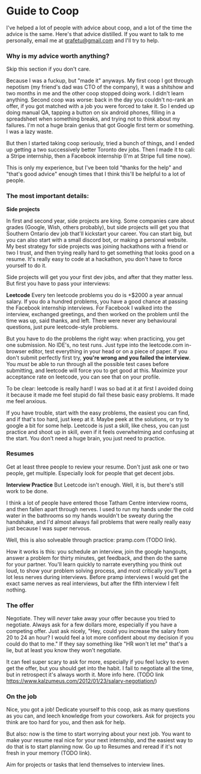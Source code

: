 # Guide to Coop
I've helped a lot of people with advice about coop, and a lot of the time the advice is the same. Here's that advice distilled. If you want to talk to me personally, email me at grafetu@gmail.com and I'll try to help.

### Why is my advice worth anything?
Skip this section if you don't care.

Because I was a fuckup, but "made it" anyways. My first coop I got through nepotism (my friend's dad was CTO of the company), it was a shitshow and two months in me and the other coop stopped doing work. I didn't learn anything. Second coop was worse: back in the day you couldn't no-rank an offer, if you got matched with a job you were forced to take it. So I ended up doing manual QA, tapping a button on six android phones, filling in a spreadsheet when something breaks, and trying not to think about my failures. I'm not a huge brain genius that got Google first term or something. I was a lazy waste. 

But then I started taking coop seriously, tried a bunch of things, and I ended up getting a two successively better Toronto dev jobs. Then I made it to cali: a Stripe internship, then a Facebook internship (I'm at Stripe full time now).

This is only my experience, but I've been told "thanks for the help" and "that's good advice" enough times that I think this'll be helpful to a lot of people.


### The most important details:

**Side projects**

In first and second year, side projects are king. Some companies care about grades (Google, Wish, others probably), but side projects will get you that Southern Ontario dev job that'll kickstart your career. You can start big, but you can also start with a small discord bot, or making a personal website. My best strategy for side projects was joining hackathons with a friend or two I trust, and then trying really hard to get something that looks good on a resume. It's really easy to code at a hackathon, you don't have to force yourself to do it.

Side projects will get you your first dev jobs, and after that they matter less. But first you have to pass your interviews:

**Leetcode**
Every ten leetcode problems you do is +$2000 a year annual salary. If you do a hundred problems, you have a good chance at passing the Facebook internship interviews. For Facebook I walked into the interview, exchanged greetings, and then worked on the problem until the time was up, said thanks, and left. There were never any behavioural questions, just pure leetcode-style problems.

But you have to do the problems the right way: when practicing, you get one submission. No IDE's, no test runs. Just type into the leetcode.com in-browser editor, test everything in your head or on a piece of paper. If you don't submit perfectly first try, **you're wrong and you failed the interview**. You _must_ be able to run through all the possible test cases before submitting, and leetcode will force you to get good at this. Maximize your acceptance rate on leetcode, you can see that on your profile.

To be clear: leetcode is really hard! I was so bad at it at first I avoided doing it because it made me feel stupid do fail these basic easy problems. It made me feel anxious.

If you have trouble, start with the easy problems, the easiest you can find, and if that's too hard, just keep at it. Maybe peek at the solutions, or try to google a bit for some help. Leetcode is just a skill, like chess, you can just practice and shoot up in skill, even if it feels overwhelming and confusing at the start. You don't need a huge brain, you just need to practice.


### Resumes
Get at least three people to review your resume. Don't just ask one or two people, get multiple. Especially look for people that get decent jobs.

**Interview Practice**
But Leetcode isn't enough. Well, it is, but there's still work to be done. 

I think a lot of people have entered those Tatham Centre interview rooms, and then fallen apart through nerves. I used to run my hands under the cold water in the bathrooms so my hands wouldn't be sweaty during the handshake, and I'd almost always fail problems that were really really easy just because I was super nervous.

Well, this is also solveable through practice: pramp.com (TODO link). 

How it works is this: you schedule an interview, join the google hangouts, answer a problem for thirty minutes, get feedback, and then do the same for your partner. You'll learn quickly to narrate everything you think out loud, to show your problem solving process, and most critically you'll get a lot less nerves during interviews. Before pramp interviews I would get the exact same nerves as real interviews, but after the fifth interview I felt nothing. 


### The offer
Negotiate. They will _never_ take away your offer because you tried to negotiate. Always ask for a few dollars more, especially if you have a competing offer. Just ask nicely, "Hey, could you increase the salary from 20 to 24 an hour? I would feel a lot more confident about my decision if you could do that to me." If they say something like "HR won't let me" that's a lie, but at least you know they won't negotiate.

It can feel super scary to ask for more, especially if you feel lucky to even get the offer, but you should get into the habit. I fail to negotiate all the time, but in retrospect it's always worth it. More info here. (TODO link https://www.kalzumeus.com/2012/01/23/salary-negotiation/)

### On the job
Nice, you got a job! Dedicate yourself to this coop, ask as many questions as you can, and leech knowledge from your coworkers. Ask for projects you think are too hard for you, and then ask for help. 

But also: now is the time to start worrying about your next job. You want to make your resume real nice for your next internship, and the easiest way to do that is to start planning now. Go up to Resumes and reread if it's not fresh in your memory (TODO link).

Aim for projects or tasks that lend themselves to interview lines.
